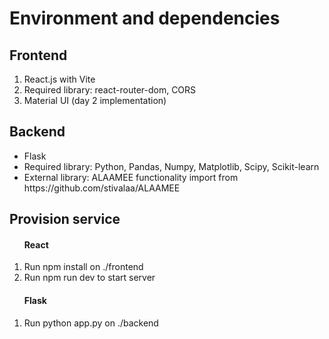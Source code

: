 <h1>Environment and dependencies</h1>
<h2>Frontend</h2>
<ol>
  <li>React.js with Vite</li>
  <li>Required library: react-router-dom, CORS</li>
  <li>Material UI (day 2 implementation)</li>
</ol>
<h2>Backend</h2>
<ul>
  <li>Flask</li>
  <li>Required library: Python, Pandas, Numpy, Matplotlib, Scipy, Scikit-learn </li>
  <li>External library: ALAAMEE functionality import from https://github.com/stivalaa/ALAAMEE </li>
</ul>
<h2>Provision service</h2>
<ol>
  <h4>React</h4>
  <li>Run npm install on ./frontend</li>
  <li>Run npm run dev to start server</li>
</ol>
<ol>
  <h4>Flask</h4>
  <li>Run python app.py on ./backend</li>
</ol>
